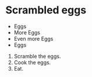 # Scrambled eggs

* Eggs
* More Eggs
* Even more Eggs
* Eggs

1. Scramble the eggs.
2. Cook the eggs.
3. Eat.

